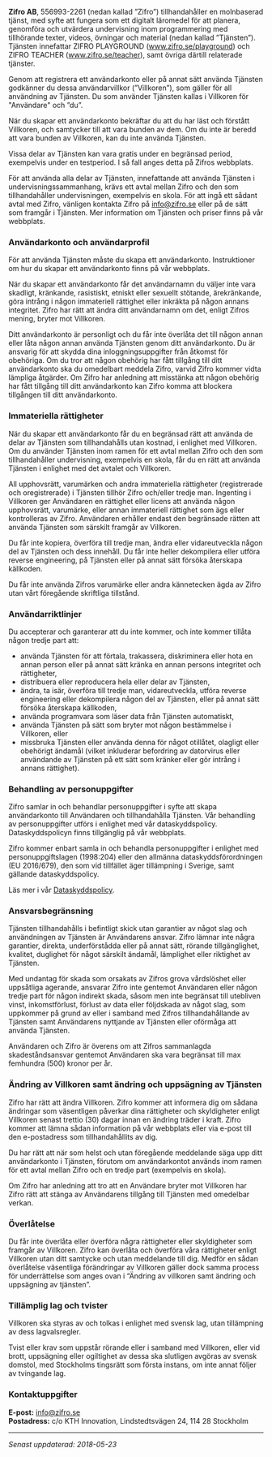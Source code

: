 <!-- Template: Generic Page -->
<!-- Link: /anvandarvillkor/ -->
<!-- Page name: Användarvillkor -->
<!-- Page title: {empty} -->
<!-- Header color: 1 #314c53 -->
<!-- Page Text: -->

**Zifro AB**, 556993-2261 (nedan kallad ”Zifro”) tillhandahåller en molnbaserad tjänst, med syfte att fungera som ett digitalt läromedel för att planera, genomföra och utvärdera undervisning inom programmering med tillhörande texter, videos, övningar och material (nedan kallad ”Tjänsten”). Tjänsten innefattar ZIFRO PLAYGROUND (www.zifro.se/playground) och ZIFRO TEACHER (www.zifro.se/teacher), samt övriga därtill relaterade tjänster.

Genom att registrera ett användarkonto eller på annat sätt använda Tjänsten godkänner du dessa användarvillkor (”Villkoren”), som gäller för all användning av Tjänsten. Du som använder Tjänsten kallas i Villkoren för "Användare" och ”du”.

När du skapar ett användarkonto bekräftar du att du har läst och förstått Villkoren, och samtycker till att vara bunden av dem. Om du inte är beredd att vara bunden av Villkoren, kan du inte använda Tjänsten.

Vissa delar av Tjänsten kan vara gratis under en begränsad period, exempelvis under en testperiod. I så fall anges detta på Zifros webbplats.

För att använda alla delar av Tjänsten, innefattande att använda Tjänsten i undervisningssammanhang, krävs ett avtal mellan Zifro och den som tillhandahåller undervisningen, exempelvis en skola. För att ingå ett sådant avtal med Zifro, vänligen kontakta Zifro på info@zifro.se eller på de sätt som framgår i Tjänsten. Mer information om Tjänsten och priser finns på vår webbplats.

### Användarkonto och användarprofil

För att använda Tjänsten måste du skapa ett användarkonto. Instruktioner om hur du skapar ett användarkonto finns på vår webbplats.

När du skapar ett användarkonto får det användarnamn du väljer inte vara skadligt, kränkande, rasistiskt, etniskt eller sexuellt stötande, ärekränkande, göra intrång i någon immateriell rättighet eller inkräkta på någon annans integritet. Zifro har rätt att ändra ditt användarnamn om det, enligt Zifros mening, bryter mot Villkoren.

Ditt användarkonto är personligt och du får inte överlåta det till någon annan eller låta någon annan använda Tjänsten genom ditt användarkonto. Du är ansvarig för att skydda dina inloggningsuppgifter från åtkomst för obehöriga. Om du tror att någon obehörig har fått tillgång till ditt användarkonto ska du omedelbart meddela Zifro, varvid Zifro kommer vidta lämpliga åtgärder. Om Zifro har anledning att misstänka att någon obehörig har fått tillgång till ditt användarkonto kan Zifro komma att blockera tillgången till ditt användarkonto.

### Immateriella rättigheter

När du skapar ett användarkonto får du en begränsad rätt att använda de delar av Tjänsten som tillhandahålls utan kostnad, i enlighet med Villkoren. Om du använder Tjänsten inom ramen för ett avtal mellan Zifro och den som tillhandahåller undervisning, exempelvis en skola, får du en rätt att använda Tjänsten i enlighet med det avtalet och Villkoren.

All upphovsrätt, varumärken och andra immateriella rättigheter (registrerade och oregistrerade) i Tjänsten tillhör Zifro och/eller tredje man. Ingenting i Villkoren ger Användaren en rättighet eller licens att använda någon upphovsrätt, varumärke, eller annan immateriell rättighet som ägs eller kontrolleras av Zifro. Användaren erhåller endast den begränsade rätten att använda Tjänsten som särskilt framgår av Villkoren.

Du får inte kopiera, överföra till tredje man, ändra eller vidareutveckla någon del av Tjänsten och dess innehåll. Du får inte heller dekompilera eller utföra reverse engineering, på Tjänsten eller på annat sätt försöka återskapa källkoden.

Du får inte använda Zifros varumärke eller andra kännetecken ägda av Zifro utan vårt föregående skriftliga tillstånd.

### Användarriktlinjer

Du accepterar och garanterar att du inte kommer, och inte kommer tillåta någon tredje part att:

- använda Tjänsten för att förtala, trakassera, diskriminera eller hota en annan person eller på annat sätt kränka en annan persons integritet och rättigheter,
- distribuera eller reproducera hela eller delar av Tjänsten,
- ändra, ta isär, överföra till tredje man, vidareutveckla, utföra reverse engineering eller dekompilera någon del av Tjänsten, eller på annat sätt försöka återskapa källkoden,
- använda programvara som läser data från Tjänsten automatiskt,
- använda Tjänsten på sätt som bryter mot någon bestämmelse i Villkoren, eller
- missbruka Tjänsten eller använda denna för något otillåtet, olagligt eller obehörigt ändamål (vilket inkluderar befordring av datorvirus eller användande av Tjänsten på ett sätt som kränker eller gör intrång i annans rättighet).

### Behandling av personuppgifter

Zifro samlar in och behandlar personuppgifter i syfte att skapa användarkonto till Användaren och tillhandahålla Tjänsten. Vår behandling av personuppgifter utförs i enlighet med vår dataskyddspolicy. Dataskyddspolicyn finns tillgänglig på vår webbplats.

Zifro kommer enbart samla in och behandla personuppgifter i enlighet med personuppgiftslagen (1998:204) eller den allmänna dataskyddsförordningen (EU 2016/679), den som vid tillfället äger tillämpning i Sverige, samt gällande dataskyddspolicy.

Läs mer i vår [Dataskyddspolicy](/dataskyddspolicy).

### Ansvarsbegränsning

Tjänsten tillhandahålls i befintligt skick utan garantier av något slag och användningen av Tjänsten är Användarens ansvar. Zifro lämnar inte några garantier, direkta, underförstådda eller på annat sätt, rörande tillgänglighet, kvalitet, duglighet för något särskilt ändamål, lämplighet eller riktighet av Tjänsten.

Med undantag för skada som orsakats av Zifros grova vårdslöshet eller uppsåtliga agerande, ansvarar Zifro inte gentemot Användaren eller någon tredje part för någon indirekt skada, såsom men inte begränsat till utebliven vinst, inkomstförlust, förlust av data eller följdskada av något slag, som uppkommer på grund av eller i samband med Zifros tillhandahållande av Tjänsten samt Användarens nyttjande av Tjänsten eller oförmåga att använda Tjänsten.

Användaren och Zifro är överens om att Zifros sammanlagda skadeståndsansvar gentemot Användaren ska vara begränsat till max femhundra (500) kronor per år.

### Ändring av Villkoren samt ändring och uppsägning av Tjänsten

Zifro har rätt att ändra Villkoren. Zifro kommer att informera dig om sådana ändringar som väsentligen påverkar dina rättigheter och skyldigheter enligt Villkoren senast trettio (30) dagar innan en ändring träder i kraft. Zifro kommer att lämna sådan information på vår webbplats eller via e-post till den e-postadress som tillhandahållits av dig.

Du har rätt att när som helst och utan föregående meddelande säga upp ditt användarkonto i Tjänsten, förutom om användarkontot används inom ramen för ett avtal mellan Zifro och en tredje part (exempelvis en skola).

Om Zifro har anledning att tro att en Användare bryter mot Villkoren har Zifro rätt att stänga av Användarens tillgång till Tjänsten med omedelbar verkan.

### Överlåtelse

Du får inte överlåta eller överföra några rättigheter eller skyldigheter som framgår av Villkoren. Zifro kan överlåta och överföra våra rättigheter enligt Villkoren utan ditt samtycke och utan meddelande till dig. Medför en sådan överlåtelse väsentliga förändringar av Villkoren gäller dock samma process för underrättelse som anges ovan i “Ändring av villkoren samt ändring och uppsägning av tjänsten”.

### Tillämplig lag och tvister

Villkoren ska styras av och tolkas i enlighet med svensk lag, utan tillämpning av dess lagvalsregler.

Tvist eller krav som uppstår rörande eller i samband med Villkoren, eller vid brott, uppsägning eller ogiltighet av dessa ska slutligen avgöras av svensk domstol, med Stockholms tingsrätt som första instans, om inte annat följer av tvingande lag.

### Kontaktuppgifter

<div class="alert alert-secondary">
<strong>E-post:</strong> <a href="mailto:info@zifro.se">info@zifro.se</a> <br>
<strong>Postadress:</strong> c/o KTH Innovation, Lindstedtsvägen 24, 114 28 Stockholm
</div>

---

_Senast uppdaterad: 2018-05-23_
